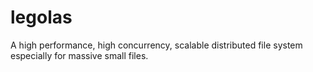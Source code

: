 legolas
=======

A high performance, high concurrency, scalable distributed file system especially for massive small files. 
